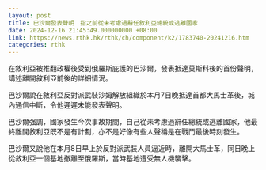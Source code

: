 ```yaml
---
layout: post
title: 巴沙爾發表聲明　指之前從未考慮過辭任敘利亞總統或逃離國家
date: 2024-12-16 21:45:49.000000000 +08:00
link: https://news.rthk.hk/rthk/ch/component/k2/1783740-20241216.htm
categories: rthk
---
```


在敘利亞被推翻政權後受到俄羅斯庇護的巴沙爾，發表抵達莫斯科後的首份聲明，講述離開敘利亞前後的詳細情況。

巴沙爾說在敘利亞反對派武裝沙姆解放組織於本月7日晚抵達首都大馬士革後，城內通信中斷，令他遲遲未能發表聲明。

巴沙爾强調，國家發生今次事故期間，自己從未考慮過辭任總統或逃離國家，他最終離開敘利亞既不是有計劃，亦不是好像有些人聲稱是在戰鬥最後時刻發生。

巴沙爾又說他在本月8日早上於反對派武裝人員逼近時，離開大馬士革，同日晚上從敘利亞一個基地撤離至俄羅斯，當時基地遭受無人機襲擊。
